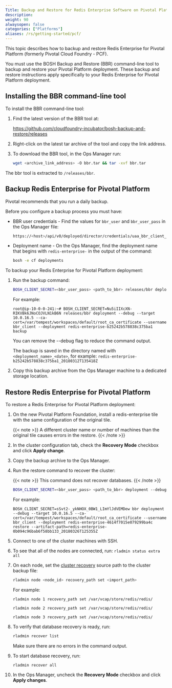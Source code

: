 ```yaml
---
Title: Backup and Restore for Redis Enterprise Software on Pivotal Platform
description: 
weight: 90
alwaysopen: false
categories: ["Platforms"]
aliases: /rs/getting-started/pcf/
---
```

This topic describes how to backup and restore Redis Enterprise for Pivotal Platform (formerly Pivotal Cloud Foundry - PCF).

You must use the BOSH Backup and Restore (BBR) command-line tool to backup and restore your Pivotal Platform deployment. These backup and restore instructions apply specifically to your Redis Enterprise for Pivotal Platform deployment.

## Installing the BBR command-line tool

To install the BBR command-line tool:

1. Find the latest version of the BBR tool at:

    https://github.com/cloudfoundry-incubator/bosh-backup-and-restore/releases

1. Right-click on the latest tar archive of the tool and copy the link address.
1. To download the BBR tool, in the Ops Manager run:

    ```sh
    wget <archive_link_address> -O bbr.tar && tar -xvf bbr.tar
    ```

The bbr tool is extracted to `/releases/bbr`.

## Backup Redis Enterprise for Pivotal Platform

Pivotal recommends that you run a daily backup.

Before you configure a backup process you must have:

- BBR user credentials - Find the values for `bbr_user` and `bbr_user_pass` in the Ops Manager file:

    ```sh
    https://<host>/api/v0/deployed/director/credentials/uaa_bbr_client_credentials
    ```

- Deployment name - On the Ops Manager, find the deployment name that begins
with `redis-enterprise-` in the output of the command:

    ```sh
    bosh -e cf deployments
    ```

To backup your Redis Enterprise for Pivotal Platform deployment:

1. Run the backup command:

    ```sh
    BOSH_CLIENT_SECRET=<bbr_user_pass> <path_to_bbr> releases/bbr deployment --debug --target <Bosh_OpsManager_IPaddress> --ca-cert=/var/tempest/workspaces/default/root_ca_certificate --username <bbr_user> --deployment <deployment_name> backup
    ```

    For example:

    `root@ip-10-0-0-241:~# BOSH_CLIENT_SECRET=Nu5iIIXcXN-RIKVBk6JNoCOJVLN1kB6N releases/bbr deployment --debug --target 10.0.16.5 --ca-cert=/var/tempest/workspaces/default/root_ca_certificate --username bbr_client --deployment redis-enterprise-b25242b578838c375ba1 backup`

    You can remove the --debug flag to reduce the command output.

    The backup is saved in the directory named with `<deployment_name>_<date>`,
    for example: `redis-enterprise-b25242b578838c375ba1_20180312T135418Z`

1. Copy this backup archive from the Ops Manager machine to a dedicated storage location.

## Restore Redis Enterprise for Pivotal Platform

To restore a Redis Enterprise for Pivotal Platform deployment:

1. On the new Pivotal Platform Foundation, install a redis-enterprise tile with the same configuration of the original tile.

    {{< note >}}
A different cluster name or number of machines than the original tile causes errors in the restore.
    {{< /note >}}

1. In the cluster configuration tab, check the **Recovery Mode** checkbox and click **Apply change**.
1. Copy the backup archive to the Ops Manager.
1. Run the restore command to recover the cluster:

    {{< note >}}
This command does not recover databases.
    {{< /note >}}

    ```sh
    BOSH_CLIENT_SECRET=<bbr_user_pass> <path_to_bbr> deployment --debug --target <Bosh_OpsManager_IPaddress> --ca-cert=/var/tempest/workspaces/default/root_ca_certificate --username <bbr_user> --deployment <deployment_name> restore --artifact-path=<archive_path>
    ```

    For example:

    `BOSH_CLIENT_SECRET=sSvt2-_ykNHOX_0BW1_LImYlJdVEMDew bbr deployment --debug --target 10.0.16.5 --ca-cert=/var/tempest/workspaces/default/root_ca_certificate --username bbr_client --deployment redis-enterprise-4614f7015e079299ba4c restore --artifact-path=redis-enterprise-0b094c96bab6f58bb133_20180326T125355Z`

1. Connect to one of the cluster machines with SSH.
1. To see that all of the nodes are connected, run: `rladmin status extra all`
1. On each node, set the [cluster recovery](http://docs.redislabs.com/latest/rs/administering/troubleshooting/cluster-recovery/) source path to the cluster backup file:

    ```sh
    rladmin node <node_id> recovery_path set <import_path>
    ```

    For example:

    `rladmin node 1 recovery_path set /var/vcap/store/redis/redis/`

    `rladmin node 2 recovery_path set /var/vcap/store/redis/redis/`

    `rladmin node 3 recovery_path set /var/vcap/store/redis/redis/`

1. To verify that database recovery is ready, run:

    ```sh
    rladmin recover list
    ```

    Make sure there are no errors in the command output.

1. To start database recovery, run:

    ```sh
    rladmin recover all
    ```

1. In the Ops Manager, uncheck the **Recovery Mode** checkbox and click **Apply changes**.
